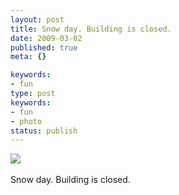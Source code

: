```yaml
---
layout: post
title: Snow day. Building is closed.
date: 2009-03-02
published: true
meta: {}

keywords:
- fun
type: post
keywords:
- fun
- photo
status: publish
---
```

![](http://media.eick.us/2011/05/4Lbi8pbnEkkn917gG1WQo1Q7o1_5001.jpg)<br /><br />Snow day. Building is closed.
